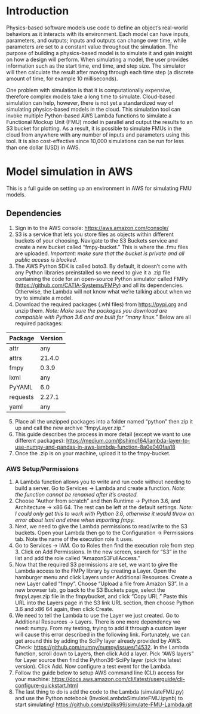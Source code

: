 
# Introduction

Physics-based software models use code to define an object’s real-world behaviors as it interacts with its environment. Each model can have inputs, parameters, and outputs; inputs and outputs can change over time, while parameters are set to a constant value throughout the simulation. The purpose of building a physics-based model is to simulate it and gain insight on how a design will perform. When simulating a model, the user provides information such as the start time, end time, and step size. The simulator will then calculate the result after moving through each time step (a discrete amount of time, for example 10 milliseconds).

One problem with simulation is that it is computationally expensive, therefore complex models take a long time to simulate. Cloud-based simulation can help, however, there is not yet a standardized way of simulating physics-based models in the cloud. This simulation tool can invoke multiple Python-based AWS Lambda functions to simulate a Functional Mockup Unit (FMU) model in parallel and output the results to an S3 bucket for plotting. As a result, it is possible to simulate FMUs in the cloud from anywhere with any number of inputs and parameters using this tool. It is also cost-effective since 10,000 simulations can be run for less than one dollar (USD) in AWS.

# Model simulation in AWS

This is a full guide on setting up an environment in AWS for simulating FMU models.

## Dependencies

1. Sign in to the AWS console: <https://aws.amazon.com/console/>
2. S3 is a service that lets you store files as objects within different buckets of your choosing. Navigate to the S3 Buckets service and create a new bucket called “fmpy-bucket.” This is where the .fmu files are uploaded. *Important: make sure that the bucket is private and all public access is blocked.*
3. The AWS Python SDK is called boto3. By default, it doesn’t come with any Python libraries preinstalled so we need to give it a .zip file containing the code for an open-source Python simulator called FMPy (<https://github.com/CATIA-Systems/FMPy>) and all its dependencies. Otherwise, the Lambda will not know what we’re talking about when we try to simulate a model.
4. Download the required packages (.whl files) from <https://pypi.org> and unzip them. *Note: Make sure the packages you download are compatible with Python 3.6 and are built for “many linux.”* Below are all required packages:

| Package    | Version   |
|------------|-----------|
| attr       | any       |
| attrs      | 21.4.0    |
| fmpy       | 0.3.9     |
| lxml       | any       |
| PyYAML     | 6.0       |
| requests   | 2.27.1    |
| yaml       | any       |

5. Place all the unzipped packages into a folder named “python” then zip it up and call the new archive “fmpyLayer.zip.”
6. This guide describes the process in more detail (except we want to use different packages): <https://medium.com/@shimo164/lambda-layer-to-use-numpy-and-pandas-in-aws-lambda-function-8a0e040faa18>
7. Once the .zip is on your machine, upload it to the fmpy-bucket.

### AWS Setup/Permissions

1. A Lambda function allows you to write and run code without needing to build a server. Go to Services → Lambda and create a function. *Note: the function cannot be renamed after it’s created.*
2. Choose “Author from scratch” and then Runtime → Python 3.6, and Architecture → x86 64. The rest can be left at the default settings. *Note: I could only get this to work with Python 3.6, otherwise it would throw an error about lxml and etree when importing fmpy.*
3. Next, we need to give the Lambda permissions to read/write to the S3 buckets. Open your Lambda then go to the Configuration → Permissions tab. Note the name of the execution role it uses.
4. Go to Services → IAM. Go to Roles then find the execution role from step 3. Click on Add Permissions. In the new screen, search for “S3” in the list and add the role called “AmazonS3FullAccess.”
5. Now that the required S3 permissions are set, we want to give the Lambda access to the FMPy library by creating a Layer. Open the hamburger menu and click Layers under Additional Resources. Create a new Layer called “fmpy”. Choose “Upload a file from Amazon S3”. In a new browser tab, go back to the S3 Buckets page, select the fmpyLayer.zip file in the fmpybucket, and click “Copy URL.” Paste this URL into the Layers page in the S3 link URL section, then choose Python 3.6 and x86 64 again, then click Create.
6. We need to tell the Lambda to use the Layer we just created. Go to Additional Resources → Layers. There is one more dependency we need: numpy. From my testing, trying to add it through a custom layer will cause this error described in the following link. Fortunately, we can get around this by adding the SciPy layer already provided by AWS. Check: <https://github.com/numpy/numpy/issues/14532>. In the Lambda function, scroll down to Layers, then click Add a layer. Pick “AWS layers” for Layer source then find the Python36-SciPy layer (pick the latest version). Click Add. Now configure a test event for the Lambda. 
7. Follow the guide below to setup AWS command line (CLI) access for your machine: <https://docs.aws.amazon.com/cli/latest/userguide/cli-configure-quickstart.html>
8. The last thing to do is add the code to the Lambda (simulateFMU.py) and use the Python notebook (InvokeLambdaSimulateFMU.ipynb) to start simulating!
<https://github.com/stpilks99/simulate-FMU-Lambda.git>
